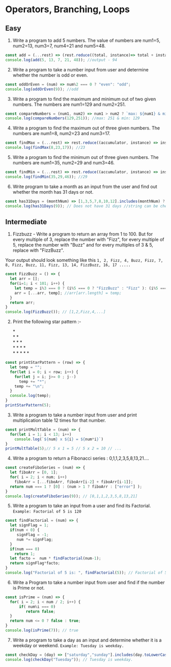 # Operators, Branching, Loops

## Easy

1. Write a program to add 5 numbers. The value of numbers are num1=5, num2=13, num3=7, num4=21 and num5=48.
```javascript
const add = (...rest) => (rest.reduce((total, instance)=> total + instance, 0));
console.log(add(5, 13, 7, 21, 48)); //output - 94
```

2. Write a program to take a number input from user and determine whether the number is odd or even.
```javascript
const oddOrEven = (num) => num%2 === 0 ? "even": "odd";
console.log(oddOrEven(9)); //odd
```

3. Write a program to find the maximum and minimum out of two given numbers. The numbers are num1=129 and num2=251.
```javascript
const compareNumbers = (num1, num2) => num1 > num2 ? `max: ${num1} & min: ${num2}` : num2 > num1 ? `max: ${num2} & min: ${num1}` : `${num1} & ${num2} are equal`;
console.log(compareNumbers(129,251)); //max: 251 & min: 129
```

4. Write a program to find the maximum out of three given numbers. The numbers are num1=8, num2=23 and num3=17.
```javascript
const findMax = (...rest) => rest.reduce((accumulator, instance) => instance > accumulator ? instance : accumulator );
console.log(findMax(8,23,17)); //23
```

5. Write a program to find the minimum out of three given numbers. The numbers are num1=35, num2=29 and num3=46.
```javascript
const findMin = (...rest) => rest.reduce((accumulator, instance) => instance < accumulator ? instance : accumulator );
console.log(findMin(35,29,46)); //29
```

6. Write program to take a month as an input from the user and find out whether the month has 31 days or not.
```javascript
const has31Days = (monthNum) => [1,3,5,7,8,10,12].includes(monthNum) ? "Has 31 days": "Does not have 31 days";
console.log(has31Days(9)); // Does not have 31 days //string can be checked in the same way
```

## Intermediate

1. Fizzbuzz - Write a program to return an array from 1 to 100. But for every multiple of 3, replace the number with "Fizz", for every multiple of 5, replace the number with "Buzz" and for every multiples of 3 & 5, replace with "FizzBuzz".

Your output should look something like this `1, 2, Fizz, 4, Buzz, Fizz, 7, 8, Fizz, Buzz, 11, Fizz, 13, 14, FizzBuzz, 16, 17 ..... `
```javascript
const FizzBuzz = () => {
  let arr = [];
  for(i=1; i < 101; i++) {
    let temp = i%3 === 0 ? (i%5 === 0 ? "FizzBuzz" : "Fizz" ): (i%5 === 0 ? "Buzz": i );
    arr = [...arr, temp]; //arr[arr.length] = temp;
  }
  return arr;
}
console.log(FizzBuzz()); // [1,2,Fizz,4,...]
```

2. Print the following star pattern :-

    \* \
    \* \* \
    \* \* \* \
    \* \* \* \* \
    \* \* \* \* \*
```javascript
const printStarPattern = (row) => {
  let temp = "";
  for(let i = 0; i < row; i++) {
    for(let j = i; j>= 0 ; j--)
      temp += "*";
    temp += "\n";
  }
  console.log(temp);
}
printStarPattern(5); 
```

3. Write a program to take a number input from user and print multiplication table 12 times for that number.
```javascript
const printMultTable = (num) => {
  for(let i = 1; i < 13; i++) 
    console.log(`${num} x ${i} = ${num*i}`)
}
printMultTable(5);// 5 x 1 = 5 // 5 x 2 = 10 // ...
```

4. Write a program to return a Fibonacci series : 0,1,1,2,3,5,8,13,21....
```javascript
const createFiboSeries = (num) => {
  let fiboArr = [0, 1];
  for( i = 2; i < num; i++)
    fiboArr = [...fiboArr, fiboArr[i-2] + fiboArr[i-1]]; 
  return num === 1 ? [0] : (num > 1 ? fiboArr : ["error"] );
}
console.log(createFiboSeries(9)); // [0,1,1,2,3,5,8,13,21]
```

5. Write a program to take an input from a user and find its Factorial.
   `Example: Factorial of 5 is 120`
```javascript
const findFactorial = (num) => {
  let signFlag = 1;
  if(num < 0) {
     signFlag = -1;
     num *= signFlag;
  }
  if(num === 0)
    return 1;
  let facto =  num * findFactorial(num-1);
  return signFlag*facto;
}
console.log("Factorial of 5 is: ", findFactorial(5)); // Factorial of 5 is: 120
```
6. Write a Program to take a number input from user and find if the number is Prime or not.
```javascript
const isPrime = (num) => {
  for( i = 2; i < num / 2; i++) {
      if( num%i === 0)
         return false;
  }
  return num <= 0 ? false : true;
}
console.log(isPrime(7)); // true
```

7. Write a program to take a day as an input and determine whether it is a weekday or weekend.
   `Example: Tuesday is weekday.`
```javascript
const checkDay = (day) => ["saturday","sunday"].includes(day.toLowerCase()) ? `${day} is weekend.`: `${day} is weekday.`;
console.log(checkDay("Tuesday")); // Tuesday is weekday.
```
